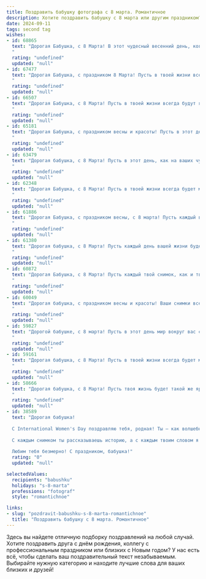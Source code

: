 ```yaml
---
title: Поздравить бабушку фотографа с 8 марта. Романтичное
description: Хотите поздравить бабушку с 8 марта или другим праздником? Наш ИИ создаст незабываемое поздравление, а вы обязательно выделитесь среди других.  
date: 2024-09-11
tags: second tag
wishes:
- id: 68865
  text: "Дорогая Бабушка, с 8 Марта! В этот чудесный весенний день, когда мир наполняется светом и нежностью, я хочу пожелать Вам, как талантливому фотографу, чтобы Ваш объектив всегда ловил самые яркие моменты жизни, а каждая фотография была пронизана Вашей любовью и теплотой. Пусть Ваша душа, как и Ваши снимки, остаются полными красоты и вдохновения!
  "
  rating: "undefined"
  updated: "null"
- id: 67477
  text: "Дорогая Бабушка, с праздником 8 Марта! Пусть в твоей жизни всегда будет место для прекрасных кадров, которые ты сама создаешь, как талантливый фотограф. Пусть каждый день будет полон любви, света и вдохновения, как твои снимки!
  "
  rating: "undefined"
  updated: "null"
- id: 66507
  text: "Дорогая Бабушка, с 8 Марта! Пусть в твоей жизни всегда будут яркие кадры, полные любви и счастья, как те, что ты запечатлеваешь своей фотокамерой.  Ты - наша муза, и мы  бесконечно  благодарны за  твоё  творчество и теплоту.
  "
  rating: "undefined"
  updated: "null"
- id: 65181
  text: "Дорогая Бабушка, с праздником весны и красоты! Пусть в этот день ваши объективы улавливают только самые яркие моменты, а сердце наполняется нежностью и счастьем.
  "
  rating: "undefined"
  updated: "null"
- id: 63479
  text: "Дорогая бабушка, с 8 Марта! Пусть в этот день, как на ваших чудесных фотографиях, жизнь будет наполнена яркими красками, теплыми улыбками и нежной любовью.
  "
  rating: "undefined"
  updated: "null"
- id: 62348
  text: "Дорогая Бабушка, с 8 Марта! Пусть в твоей жизни всегда будет место для новых творческих идей, ярких кадров и светлых моментов, как на твоих чудесных фотографиях.  Ты - настоящая муза, вдохновляющая всех вокруг своей красотой и талантом!
  "
  rating: "undefined"
  updated: "null"
- id: 61886
  text: "Дорогая Бабушка, с праздником весны, с 8 марта! Пусть каждый ваш снимок, подобно весеннему цветку, будет полон ярких красок, радости и любви. Желаю вам счастья, здоровья и, конечно же, вдохновения для новых творческих шедевров!
  "
  rating: "undefined"
  updated: "null"
- id: 61380
  text: "Дорогая бабушка, с 8 Марта! Пусть каждый день вашей жизни будет наполнен теплом, светом и красотой, как ваши фотографии. Желаю вам любви, здоровья, вдохновения и бесконечного счастья!
  "
  rating: "undefined"
  updated: "null"
- id: 60872
  text: "Дорогая Бабушка, с 8 Марта! Пусть каждый твой снимок, как и твоя жизнь, будет полон ярких красок, нежной любви и светлых эмоций!
  "
  rating: "undefined"
  updated: "null"
- id: 60049
  text: "Дорогая бабушка, с праздником весны и красоты! Ваши снимки всегда излучают свет и тепло, словно вы запечатлеваете на них не просто моменты, а настоящие чувства. Хочу пожелать вам, чтобы ваша жизнь была яркой, как снимки, которые вы делаете, и чтобы в ней всегда царила любовь и вдохновение. С 8 марта!
  "
  rating: "undefined"
  updated: "null"
- id: 59827
  text: "Дорогой бабушке, с 8 марта! Пусть в этот день мир вокруг вас станет таким же ярким и прекрасным, как ваши фотографии. Вы -  настоящий мастер своего дела,  а  каждая ваша работа  -  это  творение  искусства,  запечатлевающее  самые  трогательные  моменты  жизни.  Желаю  вам  ярких  идей,  неиссякаемой  энергии  и  счастья,  которое  будет  сиять  в  каждой  вашей  фотографии.
  "
  rating: "undefined"
  updated: "null"
- id: 59161
  text: "Дорогая бабушка, с 8 Марта! Пусть в твоей жизни всегда будет место для ярких кадров, запечатлевших самые счастливые моменты. Ты – наша талантливая фотограф, чьим объективом запечатлены самые трогательные и незабываемые мгновения нашей семейной истории. Желаю тебе, чтобы каждый день был полон вдохновения, любви и радости!
  "
  rating: "undefined"
  updated: "null"
- id: 58666
  text: "Дорогая бабушка, с 8 Марта! Пусть твоя жизнь будет такой же яркой и красивой, как фотографии, которые ты создаешь. Каждый снимок - это маленькая история, полная любви и тепла, как и твоя душа. Желаю тебе весеннего настроения, вдохновения и  нескончаемого потока  красоты, которую ты умеешь видеть во всем.
  "
  rating: "undefined"
  updated: "null"
- id: 38589
  text: "Дорогая бабушка!
  
  С International Women's Day поздравляю тебя, родная! Ты — как волшебный объектив, который запечатлевает самые яркие моменты нашей жизни. Твоя любовь и забота — это свет, который наполняет наш дом теплом и радостью.
  
  С каждым снимком ты рассказываешь историю, а с каждым твоим словом я ощущаю, как растёт в сердце любовь и восхищение. Пусть этот день будет полон ярких эмоций, как твои прекрасные фотографии, а жизнь — насыщенной и светлой, как самые тёплые воспоминания.
  
  Любим тебя безмерно! С праздником, бабушка!"
  rating: "0"
  updated: "null"

selectedValues:
  recipients: "babushku"
  holidays: "s-8-marta"
  professions: "fotograf"
  style: "romantichnoe"

links:
- slug: "pozdravit-babushku-s-8-marta-romantichnoe"
  title: "Поздравить бабушку с 8 марта. Романтичное"
---
```


Здесь вы найдете отличную подборку поздравлений на любой случай. 
Хотите поздравить друга с днём рождения, коллегу с профессиональным праздником или близких с Новым годом? У нас есть всё, чтобы сделать ваш поздравительный текст незабываемым. Выбирайте нужную категорию и находите лучшие слова для ваших близких и друзей!
